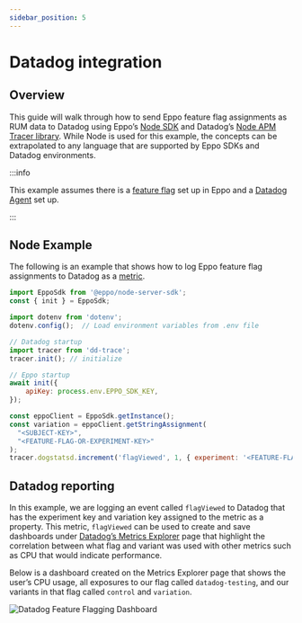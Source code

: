 ```yaml
---
sidebar_position: 5
---
```

# Datadog integration

## Overview

This guide will walk through how to send Eppo feature flag assignments as RUM data to Datadog using Eppo’s [Node SDK](/sdks/server-sdks/node.md) and Datadog’s [Node APM Tracer library](https://www.npmjs.com/package/dd-trace). While Node is used for this example, the concepts can be extrapolated to any language that are supported by Eppo SDKs and Datadog environments.

:::info

This example assumes there is a [feature flag](/feature-flagging/feature-gates.md) set up in Eppo and a [Datadog Agent](https://docs.datadoghq.com/tracing/trace_collection/automatic_instrumentation/dd_libraries/nodejs/) set up.  

:::

## Node Example

The following is an example that shows how to log Eppo feature flag assignments to Datadog as a [metric](https://docs.datadoghq.com/metrics/).

```jsx
import EppoSdk from '@eppo/node-server-sdk';
const { init } = EppoSdk;

import dotenv from 'dotenv'; 
dotenv.config();  // Load environment variables from .env file

// Datadog startup
import tracer from 'dd-trace';
tracer.init(); // initialize

// Eppo startup
await init({
    apiKey: process.env.EPPO_SDK_KEY,
});

const eppoClient = EppoSdk.getInstance();
const variation = eppoClient.getStringAssignment(
  "<SUBJECT-KEY>",
  "<FEATURE-FLAG-OR-EXPERIMENT-KEY>"
);
tracer.dogstatsd.increment('flagViewed', 1, { experiment: '<FEATURE-FLAG-OR-EXPERIMENT-KEY>', variation: variation } );
```

## Datadog reporting

In this example, we are logging an event called `flagViewed` to Datadog that has the experiment key and variation key assigned to the metric as a property. This metric, `flagViewed` can be used to create and save dashboards under [Datadog’s Metrics Explorer](https://docs.datadoghq.com/metrics/explorer/) page that highlight the correlation between what flag and variant was used with other metrics such as CPU that would indicate performance. 

Below is a dashboard created on the Metrics Explorer page that shows the user’s CPU usage, all exposures to our flag called `datadog-testing`, and our variants in that flag called `control` and `variation`. 

![Datadog Feature Flagging Dashboard](/img/feature-flagging/datadog-feature-flag-dashboard.png)